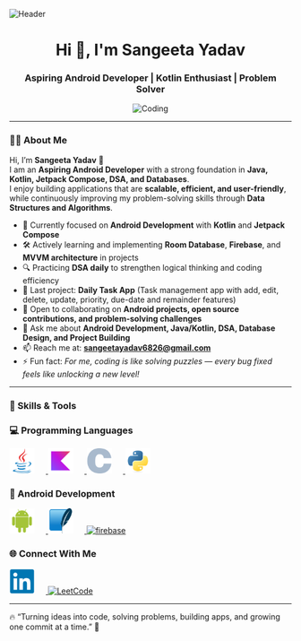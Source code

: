 ![Header](https://github.com/Sangeeta-9305-SelfLearner/Sangeeta-9305-SelfLearner/blob/main/Java%20developer.png)

<h1 align="center">Hi 👋, I'm Sangeeta Yadav</h1>
<h3 align="center">Aspiring Android Developer | Kotlin Enthusiast | Problem Solver</h3>

<p align="center">
  <img src="https://media.giphy.com/media/qgQUggAC3Pfv687qPC/giphy.gif" alt="Coding" width="400"/>
</p>

---

### 👩‍💻 About Me  

Hi, I’m **Sangeeta Yadav** 👋  
I am an **Aspiring Android Developer** with a strong foundation in **Java, Kotlin, Jetpack Compose, DSA, and Databases**.  
I enjoy building applications that are **scalable, efficient, and user-friendly**, while continuously improving my problem-solving skills through **Data Structures and Algorithms**.  

- 📱 Currently focused on **Android Development** with **Kotlin** and **Jetpack Compose**  
- 🛠️ Actively learning and implementing **Room Database**, **Firebase**, and **MVVM architecture** in projects   
- 🔍 Practicing **DSA daily** to strengthen logical thinking and coding efficiency  
- 🚀 Last project: **Daily Task App** (Task management app with add, edit, delete, update, priority, due-date and remainder features)  
- 🤝 Open to collaborating on **Android projects, open source contributions, and problem-solving challenges**  
- 💬 Ask me about **Android Development, Java/Kotlin, DSA, Database Design, and Project Building**  
- 📫 Reach me at: **sangeetayadav6826@gmail.com**  
- ⚡ Fun fact: *For me, coding is like solving puzzles — every bug fixed feels like unlocking a new level!*  
 

---

### 🚀 Skills & Tools  

### 💻 Programming Languages  
<p align="left">  
  <a href="https://www.java.com" target="_blank" rel="noreferrer">  
    <img src="https://raw.githubusercontent.com/devicons/devicon/master/icons/java/java-original.svg" alt="java" width="45" height="45" style="margin-right: 20px;"/>  
  </a>  
  <a href="https://kotlinlang.org/" target="_blank" rel="noreferrer">  
    <img src="https://raw.githubusercontent.com/devicons/devicon/master/icons/kotlin/kotlin-original.svg" alt="kotlin" width="45" height="45" style="margin-right: 20px;"/>  
  </a>  
  <a href="https://www.cprogramming.com/" target="_blank" rel="noreferrer">  
    <img src="https://raw.githubusercontent.com/devicons/devicon/master/icons/c/c-original.svg" alt="c" width="45" height="45" style="margin-right: 20px;"/>  
  </a>  
  <a href="https://www.python.org" target="_blank" rel="noreferrer">  
    <img src="https://raw.githubusercontent.com/devicons/devicon/master/icons/python/python-original.svg" alt="python" width="45" height="45" style="margin-right: 20px;"/>  
  </a>  
</p>  

### 📱 Android Development  
<p align="left">  
  <a href="https://developer.android.com" target="_blank" rel="noreferrer">  
    <img src="https://raw.githubusercontent.com/devicons/devicon/master/icons/android/android-original.svg" alt="android" width="45" height="45" style="margin-right: 20px;"/>  
  </a>   
  <a href="https://developer.android.com/training/data-storage/room" target="_blank" rel="noreferrer">  
    <img src="https://raw.githubusercontent.com/devicons/devicon/master/icons/sqlite/sqlite-original.svg" alt="room database" width="45" height="45" style="margin-right: 20px;"/>  
  </a>  
  <a href="https://firebase.google.com/" target="_blank" rel="noreferrer">  
    <img src="https://www.vectorlogo.zone/logos/firebase/firebase-icon.svg" alt="firebase" width="45" height="45" style="margin-right: 20px;"/>  
  </a>  
</p>  

### 🌐 Connect With Me  
<p align="left">
  <a href="https://linkedin.com/in/sangeeta-yadav-23473b334" target="_blank" rel="noreferrer">
    <img src="https://raw.githubusercontent.com/devicons/devicon/master/icons/linkedin/linkedin-original.svg" alt="LinkedIn" width="45" height="45" style="margin-right: 20px;"/>
  </a>
  <a href="https://www.leetcode.com/sangeeta_technologist_11199" target="_blank" rel="noreferrer">
    <img src="https://upload.wikimedia.org/wikipedia/commons/1/19/LeetCode_logo_black.png" alt="LeetCode" width="45" height="45" style="margin-right: 20px;"/>
  </a>
</p>


---

🔥 “Turning ideas into code, solving problems, building apps, and growing one commit at a time.” 🚀

